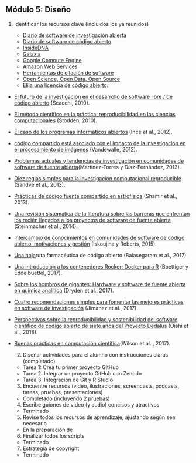 ## Módulo 5: Diseño

1. Identificar los recursos clave (incluidos los ya reunidos)
    
    - [Diario de software de investigación abierta](https://openresearchsoftware.metajnl.com/) 
    - [Diario de software de código abierto](https://joss.theoj.org/)
    - [InsideDNA](https://insidedna.me/) 
    - [Galaxia](https://galaxyproject.org/)
    - [Google Compute Engine](https://cloud.google.com/compute/) 
    - [Amazon Web Services](https://aws.amazon.com/)
    - [Herramientas de citación de software](https://github.com/mozillascience/software-citation-tools)
    - [Open Science, Open Data, Open Source](https://pfern.github.io/OSODOS/gitbook/)
    - [Elija una licencia de código abierto](https://choosealicense.com/).

- [El futuro de la investigación en el desarrollo de software libre / de código abierto](http://www.ics.uci.edu/~wscacchi/Papers/New/FoSER-Scacchi-2010.pdf) (Scacchi, 2010).
- [El método científico en la práctica: reproducibilidad en las ciencias computacionales](http://datascienceassn.org/sites/default/files/The%20Scientific%20Method%20in%20Practice%20-%20Reproducibility%20in%20the%20Computational%20Sciences.pdf) (Stodden, 2010).
- [El caso de los programas informáticos abiertos](https://www.nature.com/articles/nature10836) (Ince et al., 2012).
- [código compartido está asociado con el impacto de la investigación en el procesamiento de imágenes](https://infoscience.epfl.ch/record/206184/files/Vandewalle12.pdf) (Vandewalle, 2012).
- [Problemas actuales y tendencias de investigación en comunidades de software de fuente abierta](https://www.google.com/url?q=https://idus.us.es/xmlui/bitstream/handle/11441/32245/Current%2520issues%2520and%2520research%2520trends.pdf?sequence%3D1)(Martínez-Torres y Díaz-Fernández, 2013).
- [Diez reglas simples para la investigación computacional reproducible](http://journals.plos.org/ploscompbiol/article?id%3D10.1371/journal.pcbi.1003285) (Sandve et al., 2013).
- [Prácticas de código fuente compartido en astrofísica](https://arxiv.org/abs/1304.6780) (Shamir et al., 2013).
- [Una revisión sistemática de la literatura sobre las barreras que enfrentan los recién llegados a los proyectos de software de fuente abierta](http://igor.pro.br/publica/papers/IST_SysReview_PrePrint.pdf) (Steinmacher et al., 2014).
- [Intercambio de conocimientos en comunidades de software de código abierto: motivaciones y gestión](https://pdfs.semanticscholar.org/f2a2/c5129cf5656af7acc7ffaf84c9c9bafe72c5.pdf) (Iskoujina y Roberts, 2015).
- [Una hoja](http://journals.plos.org/plosmedicine/article?id%3D10.1371/journal.pmed.1002276)ruta farmacéutica de código abierto </a> (Balasegaram et al., 2017).
- [Una introducción a los contenedores Rocker: Docker para R](https://arxiv.org/abs/1710.03675) (Boettiger y Eddelbuettel, 2017).
- [Sobre los hombros de gigantes: Hardware y software de fuente abierta en química analítica](https://pubs.acs.org/doi/abs/10.1021/acs.analchem.7b00485) (Dryden et al., 2017).
- [Cuatro recomendaciones simples para fomentar las mejores prácticas en software de investigación](https://f1000research.com/articles/6-876/v1) (Jimanez et al., 2017).
- [Perspectivas sobre la reproducibilidad y sostenibilidad del software científico de código abierto de siete años del Proyecto Dedalus](https://arxiv.org/abs/1801.08200) (Oishi et al., 2018).
- [Buenas prácticas en computación científica](https://doi.org/10.1371/journal.pcbi.1005510)(Wilson et al. , 2017).
    
    2. Diseñar actividades para el alumno con instrucciones claras (completado)
    - Tarea 1: Crea tu primer proyecto GitHub
    - Tarea 2: Integrar un proyecto GitHub con Zenodo
    - Tarea 3: Integración de Git y R Studio
    3. Encuentre recursos (video, ilustraciones, screencasts, podcasts, tareas, pruebas, presentaciones)
    - Completado (incluyendo 2 pruebas)
    4. Escribe guiones de video (y audio) concisos y atractivos
    - Terminado
    5. Revise todos los recursos de aprendizaje, ajustando según sea necesario
    - En la preparación de
    6. Finalizar todos los scripts
    - Terminado
    7. Estrategia de copyright
    - Terminado